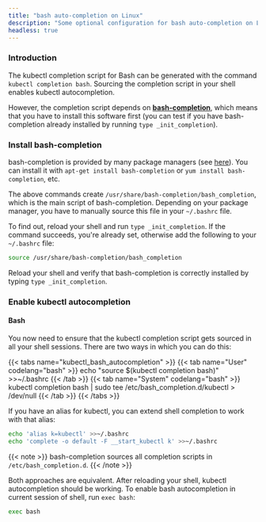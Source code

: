 ```yaml
---
title: "bash auto-completion on Linux"
description: "Some optional configuration for bash auto-completion on Linux."
headless: true
---
```


### Introduction

The kubectl completion script for Bash can be generated with the command `kubectl completion bash`. Sourcing the completion script in your shell enables kubectl autocompletion.

However, the completion script depends on [**bash-completion**](https://github.com/scop/bash-completion), which means that you have to install this software first (you can test if you have bash-completion already installed by running `type _init_completion`).

### Install bash-completion

bash-completion is provided by many package managers (see [here](https://github.com/scop/bash-completion#installation)). You can install it with `apt-get install bash-completion` or `yum install bash-completion`, etc.

The above commands create `/usr/share/bash-completion/bash_completion`, which is the main script of bash-completion. Depending on your package manager, you have to manually source this file in your `~/.bashrc` file.

To find out, reload your shell and run `type _init_completion`. If the command succeeds, you're already set, otherwise add the following to your `~/.bashrc` file:

```bash
source /usr/share/bash-completion/bash_completion
```

Reload your shell and verify that bash-completion is correctly installed by typing `type _init_completion`.

### Enable kubectl autocompletion

#### Bash

You now need to ensure that the kubectl completion script gets sourced in all your shell sessions. There are two ways in which you can do this:

{{< tabs name="kubectl_bash_autocompletion" >}}
{{< tab name="User" codelang="bash" >}}
echo "source $(kubectl completion bash)" >>~/.bashrc
{{< /tab >}}
{{< tab name="System" codelang="bash" >}}
kubectl completion bash | sudo tee /etc/bash_completion.d/kubectl > /dev/null
{{< /tab >}}
{{< /tabs >}}

If you have an alias for kubectl, you can extend shell completion to work with that alias:

```bash
echo 'alias k=kubectl' >>~/.bashrc
echo 'complete -o default -F __start_kubectl k' >>~/.bashrc
```

{{< note >}}
bash-completion sources all completion scripts in `/etc/bash_completion.d`.
{{< /note >}}

Both approaches are equivalent. After reloading your shell, kubectl autocompletion should be working.
To enable bash autocompletion in current session of shell, run `exec bash`:
```bash
exec bash
```
